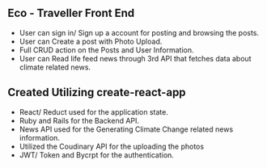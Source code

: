 ## Eco - Traveller Front End 
 
 - User can sign in/ Sign up a account for posting and browsing the posts. 
 - User can Create a post with Photo Upload. 
 - Full CRUD action on the Posts and User Information. 
 - User can Read life feed news through 3rd API that fetches data about climate related news. 


## Created Utilizing create-react-app 
 - React/ Reduct used for the application state. 
 - Ruby and Rails for the Backend API. 
 - News API used for the Generating Climate Change related news information. 
 - Utilized the Coudinary API for the uploading the photos
 - JWT/ Token and Bycrpt for the authentication. 
